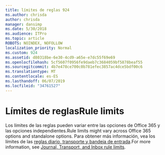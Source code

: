 ```yaml
---
title: límites de reglas 924
ms.author: chrisda
author: chrisda
manager: dansimp
ms.date: 5/30/2018
ms.audience: ITPro
ms.topic: article
ROBOTS: NOINDEX, NOFOLLOW
localization_priority: Normal
ms.custom: 924
ms.assetid: d80318be-6e30-4cd9-a65e-e7dc55f69e69
ms.openlocfilehash: 5cf5607f0956fe9daeb7c3684059bf5878beaf55
ms.sourcegitcommit: 4b7e478ce700c0b781efec3857ac4dce5bdf00c6
ms.translationtype: MT
ms.contentlocale: es-ES
ms.lasthandoff: 06/07/2019
ms.locfileid: "34761527"
---
```

# <a name="rule-limits"></a><span data-ttu-id="aae1e-102">Límites de reglas</span><span class="sxs-lookup"><span data-stu-id="aae1e-102">Rule limits</span></span>

<span data-ttu-id="aae1e-103">Los límites de las reglas pueden variar entre las opciones de Office 365 y las opciones independientes.</span><span class="sxs-lookup"><span data-stu-id="aae1e-103">Rule limits might vary across Office 365 options and standalone options.</span></span> <span data-ttu-id="aae1e-104">Para obtener más información, vea los límites de las [reglas diario, transporte y bandeja de entrada](https://technet.microsoft.com/library/exchange-online-limits.aspx).</span><span class="sxs-lookup"><span data-stu-id="aae1e-104">For more information, see [Journal, Transport, and Inbox rule limits](https://technet.microsoft.com/library/exchange-online-limits.aspx).</span></span>
